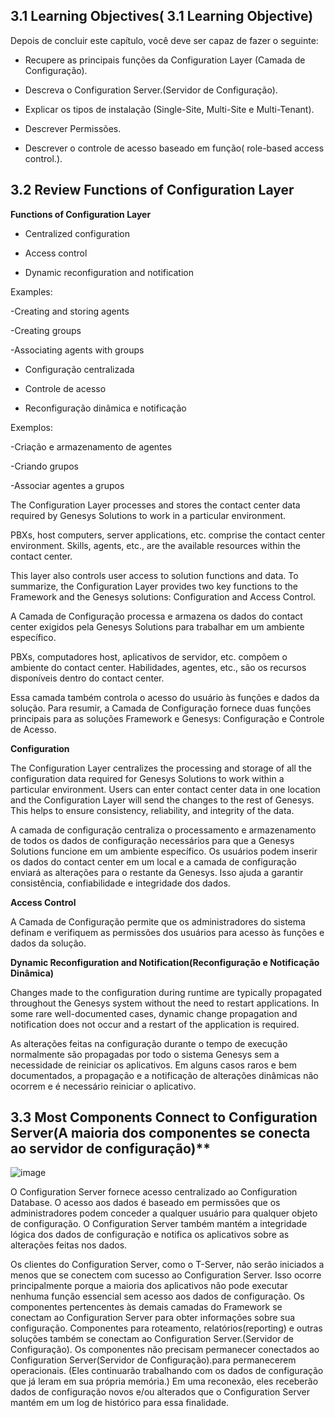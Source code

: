 ## 3.1 Learning Objectives( 3.1 Learning Objective)


Depois de concluir este capítulo, você deve ser capaz de fazer o seguinte:

- Recupere as principais funções da Configuration Layer (Camada de Configuração).

- Descreva o  Configuration Server.(Servidor de Configuração).

- Explicar os tipos de instalação (Single-Site, Multi-Site e Multi-Tenant).

- Descrever Permissões.

- Descrever o controle de acesso baseado em função( role-based access control.).


## 3.2 Review Functions of Configuration Layer

**Functions of Configuration Layer**


- Centralized configuration

- Access control

- Dynamic reconfiguration and notification

Examples:

-Creating and storing agents

-Creating groups

-Associating agents with groups

- Configuração centralizada

- Controle de acesso

- Reconfiguração dinâmica e notificação

Exemplos:

-Criação e armazenamento de agentes

-Criando grupos

-Associar agentes a grupos


The Configuration Layer processes and stores the contact center data required by Genesys Solutions to work in a particular environment.

PBXs, host computers, server applications, etc. comprise the contact center environment.
Skills, agents, etc., are the available resources within the contact center.

This layer also controls user access to solution functions and data. To summarize, the Configuration Layer provides two key functions to the Framework and the Genesys solutions: Configuration and Access Control.

A Camada de Configuração processa e armazena os dados do contact center exigidos pela Genesys Solutions para trabalhar em um ambiente específico.

PBXs, computadores host, aplicativos de servidor, etc. compõem o ambiente do contact center.
Habilidades, agentes, etc., são os recursos disponíveis dentro do contact center.

Essa camada também controla o acesso do usuário às funções e dados da solução. Para resumir, a Camada de Configuração fornece duas funções principais para as soluções Framework e Genesys: Configuração e Controle de Acesso.

**Configuration**

The Configuration Layer centralizes the processing and storage of all the configuration data required for Genesys Solutions to work within a particular environment. Users can enter contact center data in one location and the Configuration Layer will send the changes to the rest of Genesys. This helps to ensure consistency, reliability, and integrity of the data.    

A camada de configuração centraliza o processamento e armazenamento de todos os dados de configuração necessários para que a Genesys Solutions funcione em um ambiente específico. Os usuários podem inserir os dados do contact center em um local e a camada de configuração enviará as alterações para o restante da Genesys. Isso ajuda a garantir consistência, confiabilidade e integridade dos dados.

**Access Control**

A Camada de Configuração permite que os administradores do sistema definam e verifiquem as permissões dos usuários para acesso às funções e dados da solução.

**Dynamic Reconfiguration and Notification(Reconfiguração e Notificação Dinâmica)**

Changes made to the configuration during runtime are typically propagated throughout the Genesys system without the need to restart applications. In some rare well-documented cases, dynamic change propagation and notification does not occur and a restart of the application is required.

As alterações feitas na configuração durante o tempo de execução normalmente são propagadas por todo o sistema Genesys sem a necessidade de reiniciar os aplicativos. Em alguns casos raros e bem documentados, a propagação e a notificação de alterações dinâmicas não ocorrem e é necessário reiniciar o aplicativo.

## 3.3 Most Components Connect to Configuration Server(A maioria dos componentes se conecta ao servidor de configuração)**

![image](https://user-images.githubusercontent.com/52088444/157313753-240261c4-8174-4a0d-8c36-ebe930653170.png)

O Configuration Server fornece acesso centralizado ao Configuration Database. O acesso aos dados é baseado em permissões que os administradores podem conceder a qualquer usuário para qualquer objeto de configuração. O Configuration Server também mantém a integridade lógica dos dados de configuração e notifica os aplicativos sobre as alterações feitas nos dados.

Os clientes do Configuration Server, como o T-Server, não serão iniciados a menos que se conectem com sucesso ao Configuration Server. Isso ocorre principalmente porque a maioria dos aplicativos não pode executar nenhuma função essencial sem acesso aos dados de configuração. Os componentes pertencentes às demais camadas do Framework se conectam ao Configuration Server para obter informações sobre sua configuração. Componentes para roteamento, relatórios(reporting) e outras soluções também se conectam ao  Configuration Server.(Servidor de Configuração).
Os componentes não precisam permanecer conectados ao Configuration Server(Servidor de Configuração).para permanecerem operacionais. (Eles continuarão trabalhando com os dados de configuração que já leram em sua própria memória.) Em uma reconexão, eles receberão dados de configuração novos e/ou alterados que o Configuration Server mantém em um log de histórico para essa finalidade.


